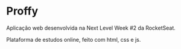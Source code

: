 # Proffy
Aplicação web desenvolvida na Next Level Week #2 da RocketSeat. 

Plataforma de estudos online, feito com html, css e js.
